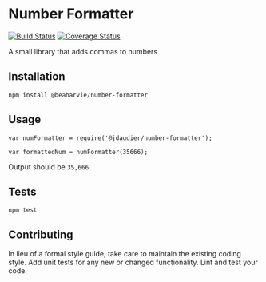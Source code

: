 Number Formatter
=========

[![Build Status](https://travis-ci.org/beaharvie/number-formatter.svg?branch=master)](https://travis-ci.org/beaharvie/number-formatter)
[![Coverage Status](https://coveralls.io/repos/github/beaharvie/number-formatter/badge.svg?branch=master)](https://coveralls.io/github/beaharvie/number-formatter?branch=master)

A small library that adds commas to numbers

## Installation

  `npm install @beaharvie/number-formatter`

## Usage

    var numFormatter = require('@jdaudier/number-formatter');

    var formattedNum = numFormatter(35666);
  
  
  Output should be `35,666`


## Tests

  `npm test`

## Contributing

In lieu of a formal style guide, take care to maintain the existing coding style. Add unit tests for any new or changed functionality. Lint and test your code.
